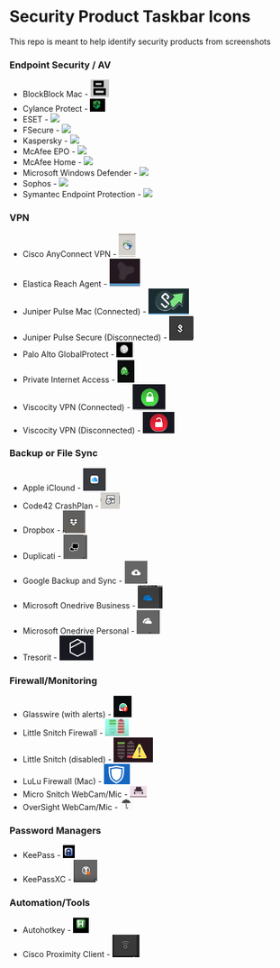 # Security Product Taskbar Icons

This repo is meant to help identify security products from screenshots


### Endpoint Security / AV
- BlockBlock Mac 						- ![](/images/blockblock-mac-malware-persistence-monitor.png)
- Cylance Protect 						- ![](/images/cylance-protect.png)
- ESET 									- ![](/images/eset.png)
- FSecure 								- ![](/images/fsecure.png)
- Kaspersky 							- ![](/images/kaspersky.png)
- McAfee EPO 							- ![](/images/mcafee_enterprise.png)
- McAfee Home 							- ![](/images/mcafee_home.png)
- Microsoft Windows Defender 			- ![](/images/win_defender.png)
- Sophos 								- ![](/images/sophos.png)
- Symantec Endpoint Protection 			- ![](/images/sep.png)

### VPN
- Cisco AnyConnect VPN 					- ![](/images/Cisco_VPN.jpg)
- Elastica Reach Agent 					- ![](/images/elastica-reach-agent.png)
- Juniper Pulse Mac (Connected)			-  ![](/images/pulse-secure-vpn-mac.png)
- Juniper Pulse Secure (Disconnected) 	- ![](/images/pulse-vpn-disconnected.png)
- Palo Alto GlobalProtect 				- ![](/images/vpn-palo-alto-globalprotect.png)
- Private Internet Access 				- ![](/images/VPN-Private-Internet-Access-Connected.png)
- Viscocity VPN (Connected)				- ![](/images/viscosity-vpn-connected.png)
- Viscocity VPN (Disconnected) 			- ![](/images/viscosity-vpn-disconnected.png)

### Backup or File Sync
- Apple iClound 						- ![](/images/icloud.png)
- Code42 CrashPlan 						- ![](/images/Code42_CrashPlan_Backup.jpg)
- Dropbox 								- ![](/images/dropbox.png)
- Duplicati 							- ![](/images/duplicati.png)
- Google Backup and Sync 				- ![](/images/google-backup-and-sync.png)
- Microsoft Onedrive Business 			- ![](/images/onedrive-biz.png)
- Microsoft Onedrive Personal 			- ![](/images/onedrive.png)
- Tresorit 								- ![](/images/tresorit.png)

### Firewall/Monitoring
- Glasswire (with alerts)  				- ![](/images/Glasswire-with-alerts.png)
- Little Snitch Firewall   				- ![](/images/little-snitch-firewall.png)
- Little Snitch (disabled) 				- ![](/images/little-snitch-disabled.png)
- LuLu Firewall (Mac) 					- ![](/images/lulu-firewall.png)
- Micro Snitch WebCam/Mic 				- ![](/images/micro-snitch-mic-webcam-monitor.png)
- OverSight WebCam/Mic 					- ![](/images/oversight-mic-webcam-monitor.png)

### Password Managers
- KeePass								- ![](/images/keepass.png)
- KeePassXC 							- ![](/images/KeePassXC.png)

### Automation/Tools
- Autohotkey 							- ![](/images/autohotkey.png)
- Cisco Proximity Client 				- ![](/images/cisco-proximity-screen-sharing.png)

###
